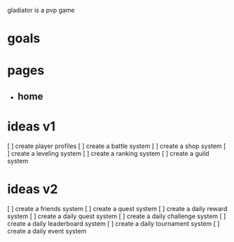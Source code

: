 gladiator is a pvp game

# goals

# pages
- home
  - 

# ideas v1
[ ] create player profiles
[ ] create a battle system
[ ] create a shop system
[ ] create a leveling system
[ ] create a ranking system
[ ] create a guild system


# ideas v2
[ ] create a friends system
[ ] create a quest system
[ ] create a daily reward system
[ ] create a daily quest system
[ ] create a daily challenge system
[ ] create a daily leaderboard system
[ ] create a daily tournament system
[ ] create a daily event system

